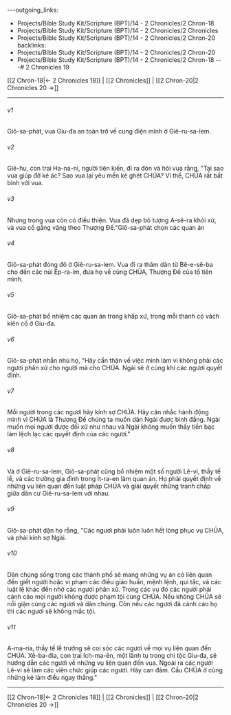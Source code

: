 ---outgoing_links:
  - Projects/Bible Study Kit/Scripture (BPT)/14 - 2 Chronicles/2 Chron-18
  - Projects/Bible Study Kit/Scripture (BPT)/14 - 2 Chronicles/2 Chronicles
  - Projects/Bible Study Kit/Scripture (BPT)/14 - 2 Chronicles/2 Chron-20
backlinks:
  - Projects/Bible Study Kit/Scripture (BPT)/14 - 2 Chronicles/2 Chron-20
  - Projects/Bible Study Kit/Scripture (BPT)/14 - 2 Chronicles/2 Chron-18
---# 2 Chronicles 19

[[2 Chron-18|← 2 Chronicles 18]] | [[2 Chronicles]] | [[2 Chron-20|2 Chronicles 20 →]]
***



###### v1 
Giô-sa-phát, vua Giu-đa an toàn trở về cung điện mình ở Giê-ru-sa-lem. 

###### v2 
Giê-hu, con trai Ha-na-ni, người tiên kiến, đi ra đón và hỏi vua rằng, "Tại sao vua giúp đỡ kẻ ác? Sao vua lại yêu mến kẻ ghét CHÚA? Vì thế, CHÚA rất bất bình với vua. 

###### v3 
Nhưng trong vua còn có điều thiện. Vua đã dẹp bỏ tượng A-sê-ra khỏi xứ, và vua cố gắng vâng theo Thượng Đế."Giô-sa-phát chọn các quan án 

###### v4 
Giô-sa-phát đóng đô ở Giê-ru-sa-lem. Vua đi ra thăm dân từ Bê-e-sê-ba cho đến các núi Ép-ra-im, đưa họ về cùng CHÚA, Thượng Đế của tổ tiên mình. 

###### v5 
Giô-sa-phát bổ nhiệm các quan án trong khắp xứ, trong mỗi thành có vách kiên cố ở Giu-đa. 

###### v6 
Giô-sa-phát nhắn nhủ họ, "Hãy cẩn thận về việc mình làm vì không phải các ngươi phân xử cho người mà cho CHÚA. Ngài sẽ ở cùng khi các ngươi quyết định. 

###### v7 
Mỗi người trong các ngươi hãy kính sợ CHÚA. Hãy cân nhắc hành động mình vì CHÚA là Thượng Đế chúng ta muốn dân Ngài được bình đẳng. Ngài muốn mọi người được đối xử như nhau và Ngài không muốn thấy tiền bạc làm lệch lạc các quyết định của các ngươi." 

###### v8 
Và ở Giê-ru-sa-lem, Giô-sa-phát cũng bổ nhiệm một số người Lê-vi, thầy tế lễ, và các trưởng gia đình trong Ít-ra-en làm quan án. Họ phải quyết định về những vụ liên quan đến luật pháp CHÚA và giải quyết những tranh chấp giữa dân cư Giê-ru-sa-lem với nhau. 

###### v9 
Giô-sa-phát dặn họ rằng, "Các ngươi phải luôn luôn hết lòng phục vụ CHÚA, và phải kính sợ Ngài. 

###### v10 
Dân chúng sống trong các thành phố sẽ mang những vụ án có liên quan đến giết người hoặc vi phạm các điều giáo huấn, mệnh lệnh, qui tắc, và các luật lệ khác đến nhờ các ngươi phân xử. Trong các vụ đó các ngươi phải cảnh cáo mọi người không được phạm tội cùng CHÚA. Nếu không CHÚA sẽ nổi giận cùng các ngươi và dân chúng. Còn nếu các ngươi đã cảnh cáo họ thì các ngươi sẽ không mắc tội. 

###### v11 
A-ma-ria, thầy tế lễ trưởng sẽ coi sóc các ngươi về mọi vụ liên quan đến CHÚA. Xê-ba-đia, con trai Ích-ma-ên, một lãnh tụ trong chi tộc Giu-đa, sẽ hướng dẫn các ngươi về những vụ liên quan đến vua. Ngoài ra các người Lê-vi sẽ làm các viên chức giúp các ngươi. Hãy can đảm. Cầu CHÚA ở cùng những kẻ làm điều ngay thẳng."

***
[[2 Chron-18|← 2 Chronicles 18]] | [[2 Chronicles]] | [[2 Chron-20|2 Chronicles 20 →]]
